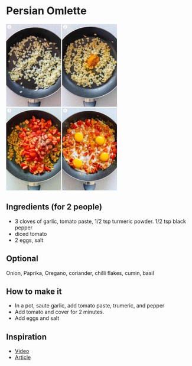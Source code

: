 # Persian Omlette

![omlete](persian-omelette.jpg)

## Ingredients (for 2 people)
* 3 cloves of garlic, tomato paste, 1/2 tsp turmeric powder. 1/2 tsp black pepper
* diced tomato
* 2 eggs, salt

## Optional
Onion, Paprika, Oregano, coriander, chilli flakes, cumin, basil

## How to make it
* In a pot, saute garlic, add tomato paste, trumeric, and pepper
* Add tomato and cover for 2 minutes.
* Add eggs and salt

## Inspiration
* [Video](https://www.youtube.com/watch?v=1f4Hid8IZ80)
* [Article](https://cookingwithayeh.com/persian-omelette)

